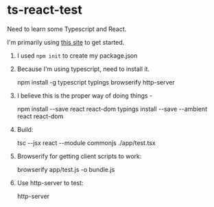 # ts-react-test

Need to learn some Typescript and React.

I'm primarily using [this site](http://blog.mgechev.com/2015/07/05/using-jsx-react-with-typescript/) to get started.

1. I used `npm init` to create my package.json
2. Because I'm using typescript, need to install it.

    npm install -g typescript typings browserify http-server

3. I believe this is the proper way of doing things - 

    npm install --save react react-dom
    typings install --save --ambient react react-dom

4. Build:

    tsc --jsx react --module commonjs ./app/test.tsx

5. Browserify for getting client scripts to work:

    browserify app/test.js -o bundle.js

6. Use http-server to test:

    http-server
